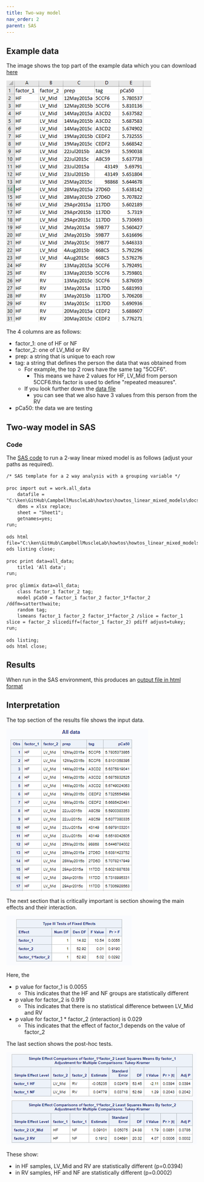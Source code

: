 ```yaml
---
title: Two-way model
nav_order: 2
parent: SAS
---
```


## Example data

The image shows the top part of the example data which you can download [here](two_way_data.xlsx)

![two_way_data](two_way_data.png)

The 4 columns are as follows:
+ factor_1: one of HF or NF
+ factor_2: one of LV_Mid or RV
+ prep: a string that is unique to each row
+ tag: a string that defines the person the data that was obtained from
  + For example, the top 2 rows have the same tag "5CCF6".
    + This means we have 2 values for HF, LV_Mid from person 5CCF6.this factor is used to define "repeated measures".
  + If you look further down the [data file](two_way_data.xlsx)
    + you can see that we also have 3 values from this person from the RV
+ pCa50: the data we are testing


## Two-way model in SAS

### Code

The [SAS code](sas_code.sas) to run a 2-way linear mixed model is as follows (adjust your paths as required).

````
/* SAS template for a 2 way analysis with a grouping variable */

proc import out = work.all_data
	datafile = "C:\ken\GitHub\CampbellMuscleLab\howtos\howtos_linear_mixed_models\docs\pages\MATLAB\two_way_model\data\two_way_data.xlsx"
	dbms = xlsx replace;
	sheet = "Sheet1";
	getnames=yes;
run;

ods html file="C:\ken\GitHub\CampbellMuscleLab\howtos\howtos_linear_mixed_models\docs\pages\MATLAB\two_way_model\sas_results\sas_results.html";
ods listing close;

proc print data=all_data;
	title1 'All data';
run;

proc glimmix data=all_data;
	class factor_1 factor_2 tag;
	model pCa50 = factor_1 factor_2 factor_1*factor_2 /ddfm=satterthwaite;
	random tag;
	lsmeans factor_1 factor_2 factor_1*factor_2 /slice = factor_1 slice = factor_2 slicediff=(factor_1 factor_2) pdiff adjust=tukey;
run;

ods listing;
ods html close;

````

## Results

When run in the SAS environment, this produces an [output file in html format](sas_results.html)

## Interpretation

The top section of the results file shows the input data.

![SAS_input_data](sas_input_data.png)

The next section that is critically important is section showing the main effects and their interaction.

![SAS_main_effect](sas_main_effects_and_interaction.png)

Here, the
+ p value for factor_1 is 0.0055
  + This indicates that the HF and NF groups are statistically different
+ p value for factor_2 is 0.919
  + This indicates that there is no statistical difference between LV_Mid and RV
+ p value for factor_1 * factor_2 (interaction) is 0.029
  + This indicates that the effect of factor_1 depends on the value of factor_2

The last section shows the post-hoc tests.

![SAS_post_hoc_tests](sas_post_hoc_tests.png)

These show:
+ in HF samples, LV_Mid and RV are statistically different (p=0.0394)
+ in RV samples, HF and NF are statistically different (p=0.0002)

